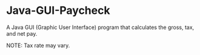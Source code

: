 # Java-GUI-Paycheck
A Java GUI (Graphic User Interface) program that calculates the gross, tax, and net pay.

NOTE: Tax rate may vary.
